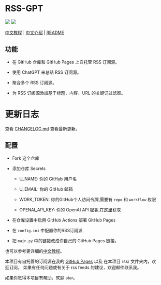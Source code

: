 # RSS-GPT

[![](https://img.shields.io/github/actions/workflow/status/yinan-c/RSS-GPT/cron-job.yml?label=cron-job)](https://github.com/yinan-c/RSS-GPT/actions/workflows/cron_job.yml)
[![](https://img.shields.io/github/actions/workflow/status/yinan-c/RSS-GPT/jekyll-gh-pages.yml?label=GitHub%20Pages)](https://github.com/yinan-c/RSS-GPT/actions/workflow/jekyll-gh-pages.yml)

[中文教程](https://yinan.me/rss-gpt-manual-zh.html) | [中文介绍](https://yinan.me/rss-gpt.html) | [README](README.md)

## 功能

- 在 GitHub 仓库和 GitHub Pages 上自托管 RSS 订阅源。

- 使用 ChatGPT 来总结 RSS 订阅源。

- 聚合多个 RSS 订阅源。

- 为 RSS 订阅源添加基于标题，内容，URL 的关键词过滤器。

# 更新日志

查看 [CHANGELOG.md](CHANGELOG-zh.md) 查看最新更新。

## 配置

- Fork 这个仓库

- 添加仓库 Secrets

    - U_NAME: 你的 GitHub 用户名

    - U_EMAIL: 你的 GitHub 邮箱

    - WORK_TOKEN: 你的GitHub个人访问令牌,需要有 `repo` 和 `workflow` 权限

    - OPENAI_API_KEY: 你的 OpenAI API 密钥,在[这里](https://platform.openai.com/account/api-keys)获取

- 在仓库设置中启用 GitHub Actions 部署 GitHub Pages

- 在 `config.ini` 中配置你的RSS订阅源

- 把 `main.py` 中的链接改成你自己的 GitHub Pages 链接。

也可以参考更详细的[中文教程](https://yinan.me/rss-gpt-manual-zh.html)。

本项目有自托管的订阅源在我的 [GitHub Pages](https://yinan.me/RSS-GPT/rss/) 以及 在本项目 rss/ 文件夹内，欢迎订阅。
如果有任何问题或有关于 rss feeds 的建议，欢迎邮件联系我。

如果你觉得本项目有帮助，欢迎 star。